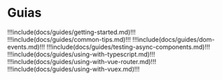 # Guias

!!!include(docs/guides/getting-started.md)!!!
!!!include(docs/guides/common-tips.md)!!!
!!!include(docs/guides/dom-events.md)!!!
!!!include(docs/guides/testing-async-components.md)!!!
!!!include(docs/guides/using-with-typescript.md)!!!
!!!include(docs/guides/using-with-vue-router.md)!!!
!!!include(docs/guides/using-with-vuex.md)!!!
